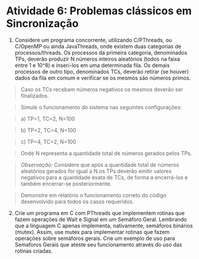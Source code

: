 # Atividade 6: Problemas clássicos em Sincronização

1. Considere um programa concorrente, utilizando C/PThreads, ou C/OpenMP ou ainda JavaThreads, onde existem duas categorias de processos/threads. Os processos da primeira categoria, denominados TPs, deverão produzir N números inteiros aleatórios (todos na faixa entre 1 e 10^8) e inseri-los em uma determinada fila. Os demais processos de outro tipo, denominados TCs, deverão retirar (se houver) dados da fila em comum e verificar se os mesmos são números primos.

> Caso os TCs recebam números negativos os mesmos deverão ser finalizados.

> Simule o funcionamento do sistema nas seguintes configurações:

> a) TP=1, TC=2, N=100

> b) TP=2, TC=4, N=100

> c) TP=4, TC=2, N=100

> Onde N representa a quantidade total de números gerados pelos TPs.

> _Observação:_ Considere que após a quantidade total de números aleatórios gerados for igual a N os TPs deverão emitir valores negativos para a quantidade exata de TCs, de forma a encerrá-los e também encerrar-se posteriormente.

> Demonstre em relatório o funcionamento correto do código desenvolvido para todos os casos requeridos.


2. Crie um programa em C com PThreads que implementem rotinas que fazem operações de Wait e Signal em um Semáforo Geral. Lembrando que a linguagem C apenas implementa, nativamente, semáforos binários (mutex). Assim, use mutex para implementar rotinas que fazem operações sobre semáforos gerais. Crie um exemplo de uso para Semaforos Gerais que ateste seu funcionamento através do uso das rotinas criadas.
